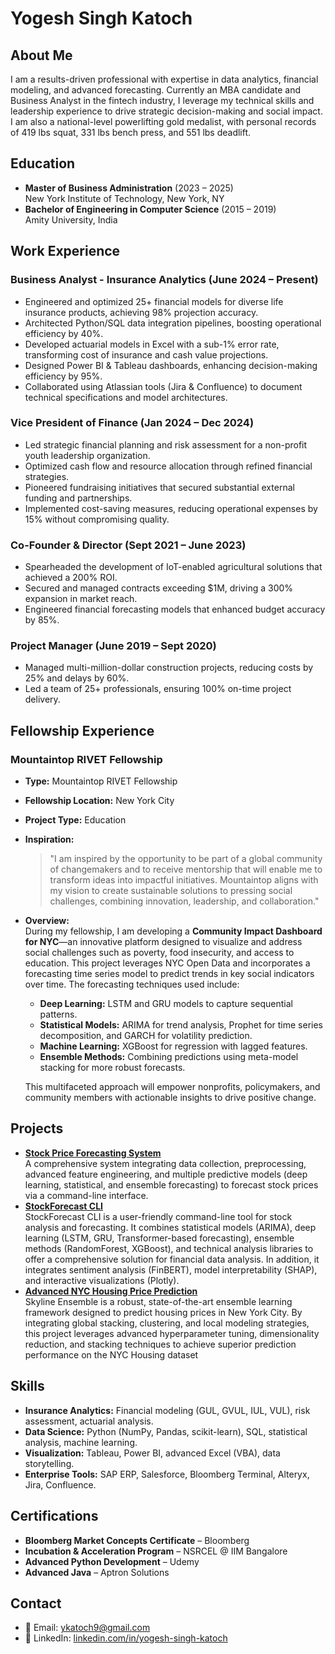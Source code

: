 # Yogesh Singh Katoch

## About Me
I am a results-driven professional with expertise in data analytics, financial modeling, and advanced forecasting. Currently an MBA candidate and Business Analyst in the fintech industry, I leverage my technical skills and leadership experience to drive strategic decision-making and social impact. I am also a national-level powerlifting gold medalist, with personal records of 419 lbs squat, 331 lbs bench press, and 551 lbs deadlift.

## Education
- **Master of Business Administration** (2023 – 2025)  
  New York Institute of Technology, New York, NY  
- **Bachelor of Engineering in Computer Science** (2015 – 2019)  
  Amity University, India  

## Work Experience

### Business Analyst - Insurance Analytics (June 2024 – Present)
- Engineered and optimized 25+ financial models for diverse life insurance products, achieving 98% projection accuracy.
- Architected Python/SQL data integration pipelines, boosting operational efficiency by 40%.
- Developed actuarial models in Excel with a sub-1% error rate, transforming cost of insurance and cash value projections.
- Designed Power BI & Tableau dashboards, enhancing decision-making efficiency by 95%.
- Collaborated using Atlassian tools (Jira & Confluence) to document technical specifications and model architectures.

### Vice President of Finance (Jan 2024 – Dec 2024)
- Led strategic financial planning and risk assessment for a non-profit youth leadership organization.
- Optimized cash flow and resource allocation through refined financial strategies.
- Pioneered fundraising initiatives that secured substantial external funding and partnerships.
- Implemented cost-saving measures, reducing operational expenses by 15% without compromising quality.

### Co-Founder & Director (Sept 2021 – June 2023)
- Spearheaded the development of IoT-enabled agricultural solutions that achieved a 200% ROI.
- Secured and managed contracts exceeding $1M, driving a 300% expansion in market reach.
- Engineered financial forecasting models that enhanced budget accuracy by 85%.

### Project Manager (June 2019 – Sept 2020)
- Managed multi-million-dollar construction projects, reducing costs by 25% and delays by 60%.
- Led a team of 25+ professionals, ensuring 100% on-time project delivery.

## Fellowship Experience

### Mountaintop RIVET Fellowship
- **Type:** Mountaintop RIVET Fellowship  
- **Fellowship Location:** New York City  
- **Project Type:** Education  
- **Inspiration:**  
  > "I am inspired by the opportunity to be part of a global community of changemakers and to receive mentorship that will enable me to transform ideas into impactful initiatives. Mountaintop aligns with my vision to create sustainable solutions to pressing social challenges, combining innovation, leadership, and collaboration."  
- **Overview:**  
  During my fellowship, I am developing a **Community Impact Dashboard for NYC**—an innovative platform designed to visualize and address social challenges such as poverty, food insecurity, and access to education. This project leverages NYC Open Data and incorporates a forecasting time series model to predict trends in key social indicators over time. The forecasting techniques used include:
  - **Deep Learning:** LSTM and GRU models to capture sequential patterns.
  - **Statistical Models:** ARIMA for trend analysis, Prophet for time series decomposition, and GARCH for volatility prediction.
  - **Machine Learning:** XGBoost for regression with lagged features.
  - **Ensemble Methods:** Combining predictions using meta-model stacking for more robust forecasts.
  
  This multifaceted approach will empower nonprofits, policymakers, and community members with actionable insights to drive positive change.

## Projects
- **[Stock Price Forecasting System](https://github.com/yogeshsinghkatoch9/Stock_Price_Forecasting_System)**  
  A comprehensive system integrating data collection, preprocessing, advanced feature engineering, and multiple predictive models (deep learning, statistical, and ensemble forecasting) to forecast stock prices via a command-line interface.
- **[StockForecast CLI](https://github.com/yogeshsinghkatoch9/FinCast-CLI)**  
 StockForecast CLI is a user-friendly command-line tool for stock analysis and forecasting. It combines statistical     models (ARIMA), deep learning (LSTM, GRU, Transformer-based forecasting), ensemble methods (RandomForest, XGBoost), and technical analysis libraries to offer a comprehensive solution for financial data analysis. In addition, it integrates sentiment analysis (FinBERT), model interpretability (SHAP), and interactive visualizations (Plotly).
- **[Advanced NYC Housing Price Prediction](https://github.com/yogeshsinghkatoch9/Advanced_NYC_Housing_Price_Prediction)**  
  Skyline Ensemble is a robust, state-of-the-art ensemble learning framework designed to predict housing prices in New York City. By integrating global stacking, clustering, and local modeling strategies, this project leverages advanced hyperparameter tuning, dimensionality reduction, and stacking techniques to achieve superior prediction performance on the NYC Housing dataset

## Skills
- **Insurance Analytics:** Financial modeling (GUL, GVUL, IUL, VUL), risk assessment, actuarial analysis.
- **Data Science:** Python (NumPy, Pandas, scikit-learn), SQL, statistical analysis, machine learning.
- **Visualization:** Tableau, Power BI, advanced Excel (VBA), data storytelling.
- **Enterprise Tools:** SAP ERP, Salesforce, Bloomberg Terminal, Alteryx, Jira, Confluence.

## Certifications
- **Bloomberg Market Concepts Certificate** – Bloomberg  
- **Incubation & Acceleration Program** – NSRCEL @ IIM Bangalore  
- **Advanced Python Development** – Udemy  
- **Advanced Java** – Aptron Solutions

## Contact
- 📧 Email: [ykatoch9@gmail.com](mailto:ykatoch9@gmail.com)  
- 🔗 LinkedIn: [linkedin.com/in/yogesh-singh-katoch](https://www.linkedin.com/in/yogesh-singh-katoch)
